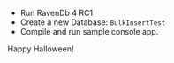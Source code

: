 
- Run RavenDb 4 RC1
- Create a new Database: `BulkInsertTest`
- Compile and run sample console app.

Happy Halloween!